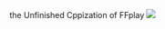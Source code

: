 the Unfinished Cppization of FFplay
![](https://en.wikipedia.org/wiki/Symphony_No._8_(Schubert)#/media/File:Symphony_No._8_in_B_minor.jpg)
